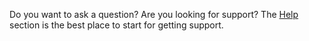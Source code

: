 Do you want to ask a question? Are you looking for support? The [Help](https://neo-one.io/docs/getting-started#help) section is the best place to start for getting support.
